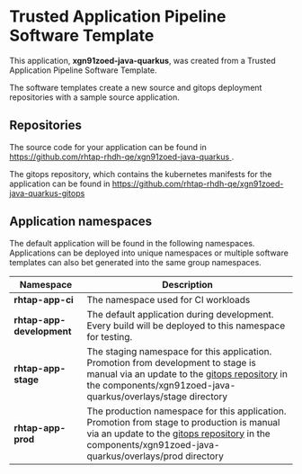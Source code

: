 # Trusted Application Pipeline Software Template

This application, **xgn91zoed-java-quarkus**, was created from a Trusted Application Pipeline Software Template.

The software templates create a new source and gitops deployment repositories with a sample source application. 

## Repositories

The source code for your application can be found in [https://github.com/rhtap-rhdh-qe/xgn91zoed-java-quarkus ](https://github.com/rhtap-rhdh-qe/xgn91zoed-java-quarkus ).
 
The gitops repository, which contains the kubernetes manifests for the application can be found in 
[https://github.com/rhtap-rhdh-qe/xgn91zoed-java-quarkus-gitops ](https://github.com/rhtap-rhdh-qe/xgn91zoed-java-quarkus-gitops ) 

## Application namespaces 

The default application will be found in the following namespaces. Applications can be deployed into unique namespaces or multiple software templates can also bet generated into the same group namespaces.  

|  Namespace   |  Description   |  
| -------- | -------- |
| **rhtap-app-ci** | The namespace used for CI workloads |
| **rhtap-app-development** | The default application during development. Every build will be deployed to this namespace for testing. |
| **rhtap-app-stage** | The staging namespace for this application. Promotion from development to stage is manual via an update to the [gitops repository](https://github.com/rhtap-rhdh-qe/xgn91zoed-java-quarkus-gitops ) in the components/xgn91zoed-java-quarkus/overlays/stage directory |
| **rhtap-app-prod** | The production namespace for this application. Promotion from stage to production is manual via an update to the [gitops repository](https://github.com/rhtap-rhdh-qe/xgn91zoed-java-quarkus-gitops ) in the components/xgn91zoed-java-quarkus/overlays/prod directory |